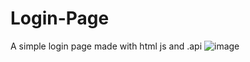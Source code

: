 # Login-Page
A simple login page made with html js and .api
![image](https://github.com/HttpAnimation/Login-Page/assets/97435656/5c4edd71-ad6f-418c-9275-51a1762d0e6a)
